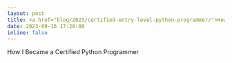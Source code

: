```yaml
---
layout: post
title: <a href="blog/2023/certified-entry-level-python-programmer/">How I Became a Certified Python Programmer</a>
date: 2023-09-16 17:20:00
inline: false
---
```

How I Became a Certified Python Programmer